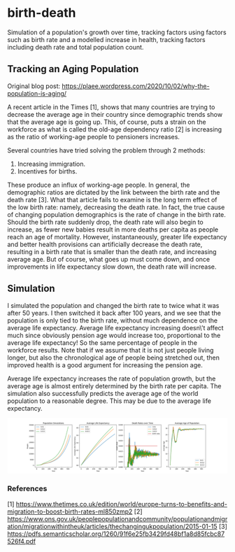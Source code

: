 # birth-death

Simulation of a population's growth over time, tracking factors using factors such as birth rate and a modelled increase in health, tracking factors including death rate and total population count.

## Tracking an Aging Population

Original blog post:
https://plaee.wordpress.com/2020/10/02/why-the-population-is-aging/

A recent article in the Times [1], shows that many countries are trying to decrease the average age in their country since demographic trends show that the average age is going up. This, of course, puts a strain on the workforce as what is called the old-age dependency ratio [2] is increasing as the ratio of working-age people to pensioners increases.

Several countries have tried solving the problem through 2 methods:

1. Increasing immigration.
2. Incentives for births.

These produce an influx of working-age people.
In general, the demographic ratios are dictated by the link between the birth rate and the death rate [3].
What that article fails to examine is the long term effect of the low birth rate: namely, decreasing the death rate. In fact, the true cause of changing population demographics is the rate of change in the birth rate. Should the birth rate suddenly drop, the death rate will also begin to increase, as fewer new babies result in more deaths per capita as people reach an age of mortality.
However, instantaneously, greater life expectancy and better health provisions can artificially decrease the death rate, resulting in a birth rate that is smaller than the death rate, and increasing average age. But of course, what goes up must come down, and once improvements in life expectancy slow down, the death rate will increase.

## Simulation

I simulated the population and changed the birth rate to twice what it was after 50 years. I then switched it back after 100 years, and we see that the population is only tied to the birth rate, without much dependence on the average life expectancy.
Average life expectancy increasing doesn\’t affect much since obviously pension age would increase too, proportional to the average life expectancy! So the same percentage of people in the workforce results.
Note that if we assume that it is not just people living longer, but also the chronological age of people being stretched out, then improved health is a good argument for increasing the pension age.

Average life expectancy increases the rate of population growth, but the average age is almost entirely determined by the birth rate per capita.
The simulation also successfully predicts the average age of the world population to a reasonable degree. This may be due to the average life expectancy.

!["Example simulation outcome."](example.png)

### References

[1] https://www.thetimes.co.uk/edition/world/europe-turns-to-benefits-and-migration-to-boost-birth-rates-ml850zmp2
[2] https://www.ons.gov.uk/peoplepopulationandcommunity/populationandmigration/migrationwithintheuk/articles/thechangingukpopulation/2015-01-15
[3] https://pdfs.semanticscholar.org/1260/91f6e25fb3429fd48bf1a8d85fcbc87526f4.pdf
